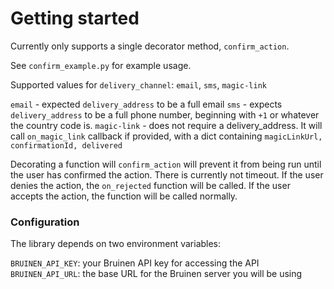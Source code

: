 # Getting started

Currently only supports a single decorator method, `confirm_action`.

See `confirm_example.py` for example usage.

Supported values for `delivery_channel`: `email`, `sms`, `magic-link`

`email` - expected `delivery_address` to be a full email
`sms` - expects `delivery_address` to be a full phone number, beginning with `+1` or whatever the country code is.
`magic-link` - does not require a delivery_address. It will call `on_magic_link` callback if provided, with a dict containing `magicLinkUrl, confirmationId, delivered`

Decorating a function will `confirm_action` will prevent it from being run until the user has confirmed the action. There is currently not timeout.
If the user denies the action, the `on_rejected` function will be called. If the user accepts the action, the function will be called normally.

### Configuration
The library depends on two environment variables:

`BRUINEN_API_KEY`: your Bruinen API key for accessing the API
`BRUINEN_API_URL`: the base URL for the Bruinen server you will be using